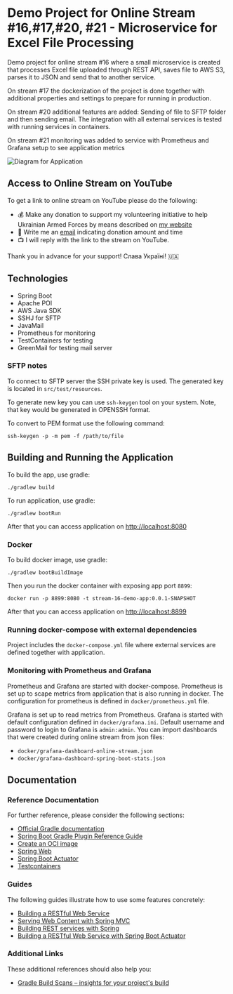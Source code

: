# Demo Project for Online Stream #16,#17,#20, #21 - Microservice for Excel File Processing

Demo project for online stream #16 where a small microservice is created that processes Excel file
uploaded through REST API, saves file to AWS S3, parses it to JSON and send that to another service.

On stream #17 the dockerization of the project is done together with additional properties and settings
to prepare for running in production.

On stream #20 additional features are added: Sending of file to SFTP folder and then sending email.
The integration with all external services is tested with running services in containers.

On stream #21 monitoring was added to service with Prometheus and Grafana setup to see application metrics

![Diagram for Application](https://github.com/yuriytkach/stream-16-demo-app/blob/main/arch.png?raw=true)

## Access to Online Stream on YouTube

To get a link to online stream on YouTube please do the following:

- :moneybag: Make any donation to support my volunteering initiative to help Ukrainian Armed Forces by means described on [my website](https://www.yuriytkach.com/volunteer)
- :email: Write me an [email](mailto:me@yuriytkach.com) indicating donation amount and time
- :tv: I will reply with the link to the stream on YouTube.

Thank you in advance for your support! Слава Україні! :ukraine:

## Technologies
- Spring Boot
- Apache POI
- AWS Java SDK
- SSHJ for SFTP
- JavaMail
- Prometheus for monitoring
- TestContainers for testing
- GreenMail for testing mail server

### SFTP notes
To connect to SFTP server the SSH private key is used. The generated key is located in `src/test/resources`.

To generate new key you can use `ssh-keygen` tool on your system.
Note, that key would be generated in OPENSSH format.

To convert to PEM format use the following command:
```shell
ssh-keygen -p -m pem -f /path/to/file
```

## Building and Running the Application

To build the app, use gradle:
```shell
./gradlew build
```

To run application, use gradle:
```shell
./gradlew bootRun
```

After that you can access application on [http://localhost:8080](http://localhost:8080)

### Docker

To build docker image, use gradle:
```shell
./gradlew bootBuildImage
```

Then you run the docker container with exposing app port `8899`:
```shell
docker run -p 8899:8080 -t stream-16-demo-app:0.0.1-SNAPSHOT
```

After that you can access application on [http://localhost:8899](http://localhost:8899)

### Running docker-compose with external dependencies

Project includes the `docker-compose.yml` file where external services are defined together with application.

### Monitoring with Prometheus and Grafana

Prometheus and Grafana are started with docker-compose. Prometheus is set up to scape metrics from application
that is also running in docker. The configuration for prometheus is defined in `docker/prometheus.yml` file.

Grafana is set up to read metrics from Prometheus. Grafana is started with default configuration defined in
`docker/grafana.ini`. Default username and password to login to Grafana is `admin:admin`.
You can import dashboards that were created during online stream from json files:
- `docker/grafana-dashboard-online-stream.json`
- `docker/grafana-dashboard-spring-boot-stats.json`

## Documentation
### Reference Documentation
For further reference, please consider the following sections:

* [Official Gradle documentation](https://docs.gradle.org)
* [Spring Boot Gradle Plugin Reference Guide](https://docs.spring.io/spring-boot/docs/2.7.4/gradle-plugin/reference/html/)
* [Create an OCI image](https://docs.spring.io/spring-boot/docs/2.7.4/gradle-plugin/reference/html/#build-image)
* [Spring Web](https://docs.spring.io/spring-boot/docs/2.7.4/reference/htmlsingle/#web)
* [Spring Boot Actuator](https://docs.spring.io/spring-boot/docs/2.7.4/reference/htmlsingle/#actuator)
* [Testcontainers](https://www.testcontainers.org/)

### Guides
The following guides illustrate how to use some features concretely:

* [Building a RESTful Web Service](https://spring.io/guides/gs/rest-service/)
* [Serving Web Content with Spring MVC](https://spring.io/guides/gs/serving-web-content/)
* [Building REST services with Spring](https://spring.io/guides/tutorials/rest/)
* [Building a RESTful Web Service with Spring Boot Actuator](https://spring.io/guides/gs/actuator-service/)

### Additional Links
These additional references should also help you:

* [Gradle Build Scans – insights for your project's build](https://scans.gradle.com#gradle)
